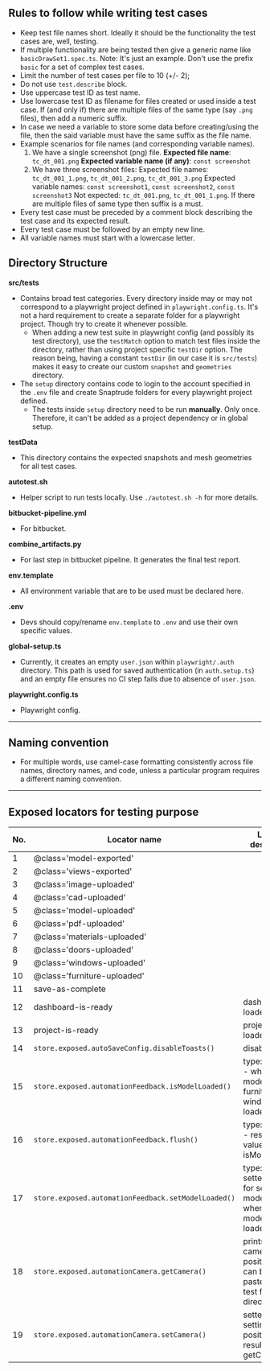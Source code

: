 ## Rules to follow while writing test cases

* Keep test file names short. Ideally it should be the functionality the test cases are, well, testing.
* If multiple functionality are being tested then give a generic name like `basicDrawSet1.spec.ts`. Note: It's just an example. Don't use the prefix `basic` for a set of complex test cases.
* Limit the number of test cases per file to 10 (+/- 2);
* Do not use `test.describe` block.
* Use uppercase test ID as test name.
* Use lowercase test ID as filename for files created or used inside a test case. If (and only if) there are multiple files of the same type (say `.png` files), then add a numeric suffix.
* In case we need a variable to store some data before creating/using the file, then the said variable must have the same suffix as the file name.
* Example scenarios for file names (and corresponding variable names).
  1. We have a single screenshot (png) file.
     **Expected file name**: `tc_dt_001.png`
     **Expected variable name (if any)**: `const screenshot`
  2. We have three screenshot files:
     Expected file names: `tc_dt_001_1.png`, `tc_dt_001_2.png`, `tc_dt_001_3.png`
     Expected variable names: `const screenshot1`, `const screenshot2`, `const screenshot3`
     Not expected: `tc_dt_001.png`, `tc_dt_001_1.png`. If there are multiple files of same type then suffix is a must.
* Every test case must be preceded by a comment block describing the test case and its expected result.
* Every test case must be followed by an empty new line.
* All variable names must start with a lowercase letter.

## Directory Structure

**src/tests**

* Contains broad test categories. Every directory inside may or may not correspond to a playwright project defined in `playwright.config.ts`. It's not a hard requirement to create a separate folder for a playwright project. Though try to create it whenever possible.
    * When adding a new test suite in playwright config (and possibly its test directory), use the `testMatch` option to match test files inside the directory, rather than using project specific `testDir` option. The reason being, having a constant `testDir` (in our case it is `src/tests`) makes it easy to create our custom `snapshot` and `geometries` directory.
* The `setup` directory contains code to login to the account specified in the `.env` file and create Snaptrude folders for every playwright project defined.
    * The tests inside `setup` directory need to be run **manually**. Only once. Therefore, it can't be added as a project dependency or in global setup.

**testData**

* This directory contains the expected snapshots and mesh geometries for all test cases.

**autotest.sh**

* Helper script to run tests locally. Use `./autotest.sh -h` for more details.

**bitbucket-pipeline.yml**

* For bitbucket.

**combine_artifacts.py**

* For last step in bitbucket pipeline. It generates the final test report.

**env.template**

* All environment variable that are to be used must be declared here.

**.env**

* Devs should copy/rename `env.template` to `.env` and use their own specific values.

**global-setup.ts**

* Currently, it creates an empty `user.json` within `playwright/.auth` directory. This path is used for saved authentication (in `auth.setup.ts`) and an empty file ensures no CI step fails due to absence of `user.json`.

**playwright.config.ts**

* Playwright config.

<hr/>

## Naming convention

* For multiple words, use camel-case formatting consistently across file names, directory names, and code, unless a particular program requires a different naming convention.

<hr/>

## Exposed locators for testing purpose

| No. | Locator name                                        | Locator description                                                                 |
|----|-----------------------------------------------------|-------------------------------------------------------------------------------------|
| 1  | @class='model-exported'                             |                                                                                     |
| 2  | @class='views-exported'                             |                                                                                     |
| 3  | @class='image-uploaded'                             |                                                                                     |
| 4  | @class='cad-uploaded'                               |                                                                                     |
| 5  | @class='model-uploaded'                             |                                                                                     |
| 6  | @class='pdf-uploaded'                               |                                                                                     |
| 7  | @class='materials-uploaded'                         |                                                                                     |
| 8  | @class='doors-uploaded'                             |                                                                                     |
| 9  | @class='windows-uploaded'                           |                                                                                     |
| 10 | @class='furniture-uploaded'                         |                                                                                     |
| 11 | save-as-complete                                    |                                                                                     |
| 12 | dashboard-is-ready                                  | dashboard is loaded                                                                 |
| 13 | project-is-ready                                    | project is loaded.                                                                  |
| 14 | `store.exposed.autoSaveConfig.disableToasts()`      | disable toasts.                                                                     |
| 15 | `store.exposed.automationFeedback.isModelLoaded()`  | type: boolean - whether model on furniture, door, window is loaded                  |
| 16 | `store.exposed.automationFeedback.flush()`          | type: boolean - reset the value of isModelLoaded                                    |
| 17 | `store.exposed.automationFeedback.setModelLoaded()` | type: void - setter function for setting model to true when the model has loaded.   |
| 18 | `store.exposed.automationCamera.getCamera()`        | prints current camera positions that can be copy pasted into the test file directly.|
| 19 | `store.exposed.automationCamera.setCamera()`        | setter for setting camera positions to the result of getCamera()                    |
